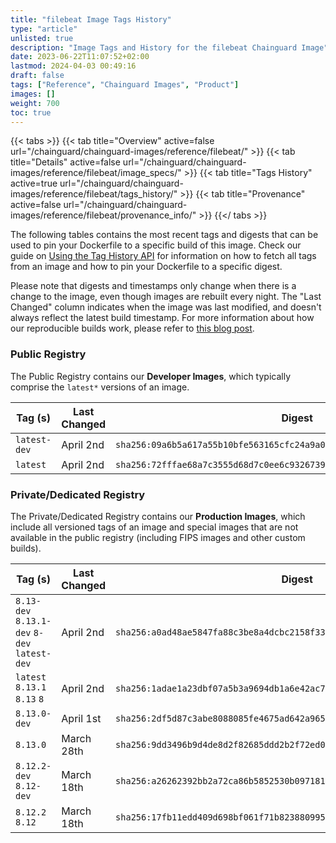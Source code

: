 ```yaml
---
title: "filebeat Image Tags History"
type: "article"
unlisted: true
description: "Image Tags and History for the filebeat Chainguard Image"
date: 2023-06-22T11:07:52+02:00
lastmod: 2024-04-03 00:49:16
draft: false
tags: ["Reference", "Chainguard Images", "Product"]
images: []
weight: 700
toc: true
---
```


{{< tabs >}}
{{< tab title="Overview" active=false url="/chainguard/chainguard-images/reference/filebeat/" >}}
{{< tab title="Details" active=false url="/chainguard/chainguard-images/reference/filebeat/image_specs/" >}}
{{< tab title="Tags History" active=true url="/chainguard/chainguard-images/reference/filebeat/tags_history/" >}}
{{< tab title="Provenance" active=false url="/chainguard/chainguard-images/reference/filebeat/provenance_info/" >}}
{{</ tabs >}}

The following tables contains the most recent tags and digests that can be used to pin your Dockerfile to a specific build of this image. Check our guide on [Using the Tag History API](/chainguard/chainguard-images/using-the-tag-history-api/) for information on how to fetch all tags from an image and how to pin your Dockerfile to a specific digest.

Please note that digests and timestamps only change when there is a change to the image, even though images are rebuilt every night. The "Last Changed" column indicates when the image was last modified, and doesn't always reflect the latest build timestamp. For more information about how our reproducible builds work, please refer to [this blog post](https://www.chainguard.dev/unchained/reproducing-chainguards-reproducible-image-builds).

### Public Registry
The Public Registry contains our **Developer Images**, which typically comprise the `latest*` versions of an image.

| Tag (s)       | Last Changed | Digest                                                                    |
|---------------|--------------|---------------------------------------------------------------------------|
|  `latest-dev` | April 2nd    | `sha256:09a6b5a617a55b10bfe563165cfc24a9a027e14e6cad41588e45334f52fd230a` |
|  `latest`     | April 2nd    | `sha256:72fffae68a7c3555d68d7c0ee6c932673997eda42d157ca5e47b2c1b122b7e95` |


### Private/Dedicated Registry
The Private/Dedicated Registry contains our **Production Images**, which include all versioned tags of an image and special images that are not available in the public registry (including FIPS images and other custom builds).

| Tag (s)                                       | Last Changed | Digest                                                                    |
|-----------------------------------------------|--------------|---------------------------------------------------------------------------|
|  `8.13-dev` `8.13.1-dev` `8-dev` `latest-dev` | April 2nd    | `sha256:a0ad48ae5847fa88c3be8a4dcbc2158f336192e7bf5aa201c1228cbd5c1ba075` |
|  `latest` `8.13.1` `8.13` `8`                 | April 2nd    | `sha256:1adae1a23dbf07a5b3a9694db1a6e42ac7e0ad53a5361afad6bb8077638fbc41` |
|  `8.13.0-dev`                                 | April 1st    | `sha256:2df5d87c3abe8088085fe4675ad642a9659b2bdad2fecf0160eb3be233b9aae2` |
|  `8.13.0`                                     | March 28th   | `sha256:9dd3496b9d4de8d2f82685ddd2b2f72ed056470e3e721753faef4869dd126a35` |
|  `8.12.2-dev` `8.12-dev`                      | March 18th   | `sha256:a26262392bb2a72ca86b5852530b09718187078c620bee715926324b8cfd154e` |
|  `8.12.2` `8.12`                              | March 18th   | `sha256:17fb11edd409d698bf061f71b823880995f1ae0b10f09ed66afcc4c48b713e6f` |

